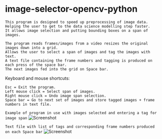 # image-selector-opencv-python
```
This program is designed to speed up preprocessing of image data.
Helping the user to get to the data science modelling step faster.
It allows image selection and putting bounding boxes on a span of images.

The program reads frames/images from a video resizes the original images down into a grid.
Allows the user to select a span of images and tag the images with text. 
A text file containing the frame numbers and tagging is produced on each press of the space bar.
The next images fed into the grid on Space bar.
```
Keyboard and mouse shortcuts:
```
Esc = Exit the program.
Left mouse click = Select span of images.
Right mouse click = Undo image span selection.
Space bar = Go to next set of images and store tagged images + frame numbers in text file.
```

```Example of program in use with images selected and entering a tag for image span```
![Screenshot](https://github.com/LeeWannacott/image-selector-opencv-python/blob/master/Example_of_use.png)

```Text file with list of tags and corresponding frame numbers produced on each Space bar```
![Screenshot](https://github.com/LeeWannacott/image-selector-opencv-python/blob/master/List_of_images.png)
